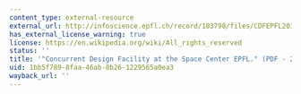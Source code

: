 ```yaml
---
content_type: external-resource
external_url: http://infoscience.epfl.ch/record/183798/files/CDFEPFL2010paper.pdf
has_external_license_warning: true
license: https://en.wikipedia.org/wiki/All_rights_reserved
status: ''
title: '"Concurrent Design Facility at the Space Center EPFL." (PDF - 2.0MB)'
uid: 1bb5f789-8faa-46ab-8b26-1229565a0ea3
wayback_url: ''
---
```

